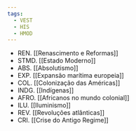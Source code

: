 ```yaml
---
tags:
  - VEST
  - HIS
  - HMOD
---
```

- REN. [[Renascimento e Reformas]]
- STMD. [[Estado Moderno]]
- ABS. [[Absolutismo]]
- EXP. [[Expansão marítima europeia]]
- COL. [[Colonização das Américas]]
- INDG. [[Indígenas]]
- AFRO. [[Africanos no mundo colonial]]
- ILU. [[Iluminismo]]
- REV. [[Revoluções atlânticas]]
- CRI. [[Crise do Antigo Regime]]
